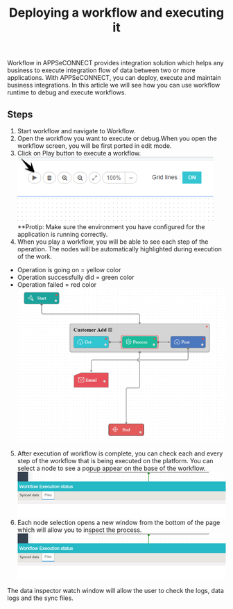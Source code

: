 ﻿---
title: "Deploying a workflow and executing it"
toc: true
tag: developers
category: "Workflow" 
menus: 
    workflow:
        icon: fa fa-link
        title: "Deploying and Executing" 
        identifier: deployworkflow 

---
Workflow in APPSeCONNECT provides integration solution which helps any business to execute
integration flow of data between two or more applications. With APPSeCONNECT, you can deploy, 
execute and maintain business integrations. In this article we will see how you can use workflow
runtime to debug and execute workflows.

## Steps

1. Start workflow and navigate to Workflow.
2. Open the workflow you want to execute or debug.When you open the workflow screen, you will be first
ported in edit mode. 
3. Click on Play button to execute a workflow. 
![Workflow Execution Step1](/staticfiles/workflow-management/media/workflow-execution-step1.png)
**Protip: Make sure the environment you have configured for the application is running correctly. 
4. When you play a workflow, you will be able to see each step of the operation. The nodes will be automatically highlighted during execution of the work.
 - Operation is going on = yellow color
 - Operation successfully did = green color
 - Operation failed = red color
![Workflow Execution Step2](/staticfiles/workflow-management/media/workflow-execution-step2.png)
5. After execution of workflow is complete, you can check each and every step of the workflow that is being executed on the platform.  You can select a node to see a popup appear on the base of the workflow. 
![Data Inspector Files](/staticfiles/workflow-management/media/data-inspector-files.PNG)
6. Each node selection opens a new window from the bottom of the page which will allow you to inspect the process. 
![Data Inspector Files](/staticfiles/workflow-management/media/data-inspector-files.PNG)

The data inspector watch window will allow the user to check the logs, data logs and the sync files.

